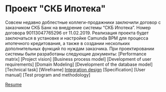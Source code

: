# Проект "СКБ Ипотека"

Совсем недавно доблестные коллеги-продажники заключили договор с заказчиком СКБ Банк на внедрение системы “СКБ Ипотека”. Номер договора 90113047765296 от 11.02.2019.
Реализация проекта будет заключаться в установке и настройке Camunda BPM для процесса ипотечного кредитования, а также в создании нескольких дополнительных функций по нуждам заказчика.
При проектировании системы были разработаны следующие документы:
[Performance matrix]
[Project vision]
[Business process model]
[Development of user requirements]
[Domain Modeling]
[Development of the database model]
[Technical task]
[Wireframe]
[Integration design](https://github.com/IST0VE/analyst/tree/main/map)
[Specification]
[User manual]
[Test program and methodology]

[Resume](https://github.com/IST0VE/analyst/tree/main/resume)
